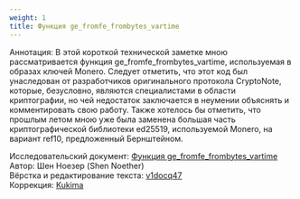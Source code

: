 ```yaml
---
weight: 1
title: Функция ge_fromfe_frombytes_vartime
---
```


Аннотация: В этой короткой технической заметке мною рассматривается функция ge_fromfe_frombytes_vartime, используемая в образах ключей Monero. Следует отметить, что этот код был унаследован от разработчиков оригинального протокола CryptoNote, которые, безусловно, являются специалистами в области криптографии, но чей недостаток заключается в неумении объяснять и комментировать свою работу. Также хотелось бы отметить, что прошлым летом мною уже была заменена большая часть криптографической библиотеки ed25519, используемой Monero, на вариант ref10, предложенный Бернштейном.

Исследовательский документ: [Функция ge_fromfe_frombytes_vartime](https://docs.xmr.ru/research/ge_fromfe_frombytes_vartime/ge_fromfe_frombytes_vartime.pdf)  
Автор: Шен Ноезер (Shen Noether)  
Вёрстка и редактирование текста: [v1docq47](https://t.me/v1docq47)  
Коррекция: [Kukima](https://t.me/Kukima)
